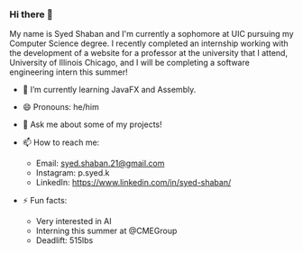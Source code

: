 ### Hi there 👋

My name is Syed Shaban and I'm currently a sophomore at UIC pursuing my Computer Science degree. I recently completed an internship working with the development of a website for a professor at the university that I attend, University of Illinois Chicago, and I will be completing a software engineering intern this summer!

- 🌱 I’m currently learning JavaFX and Assembly.
- 😄 Pronouns: he/him
- 💬 Ask me about some of my projects!
  
- 📫 How to reach me: 
  - Email: syed.shaban.21@gmail.com
  - Instagram: p.syed.k
  - LinkedIn: https://www.linkedin.com/in/syed-shaban/
  
- ⚡ Fun facts:
  - Very interested in AI
  - Interning this summer at @CMEGroup
  - Deadlift: 515lbs
